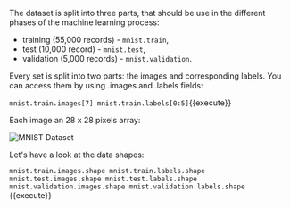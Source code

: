 The dataset is split into three parts, that should be use in the different phases of the machine learning process:

* training (55,000 records) - `mnist.train`,
* test (10,000 record) - `mnist.test`,
* validation (5,000 records) - `mnist.validation`.

Every set is split into two parts: the images and corresponding labels. You can access them by using .images and .labels fields:

`mnist.train.images[7]
mnist.train.labels[0:5]`{{execute}}

Each image an 28 x 28 pixels array:

<img src="/basiafusinska/courses/deep-learning-with-tensorflow/mnist-dataset/assets/MNIST-Matrix.png" alt="MNIST Dataset">

Let's have a look at the data shapes:

`mnist.train.images.shape
mnist.train.labels.shape
mnist.test.images.shape
mnist.test.labels.shape
mnist.validation.images.shape
mnist.validation.labels.shape
`{{execute}}
